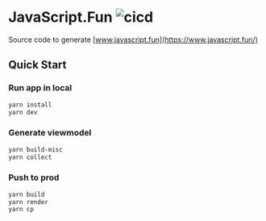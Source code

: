# JavaScript.Fun ![cicd](https://github.com/im6/javascript-fun/actions/workflows/ci.yml/badge.svg)

Source code to generate [www.javascript.fun](https://www.javascript.fun/)

## Quick Start

### Run app in local

```sh
yarn install
yarn dev
```

### Generate viewmodel

```sh
yarn build-misc
yarn collect
```

### Push to prod

```sh
yarn build
yarn render
yarn cp
```
